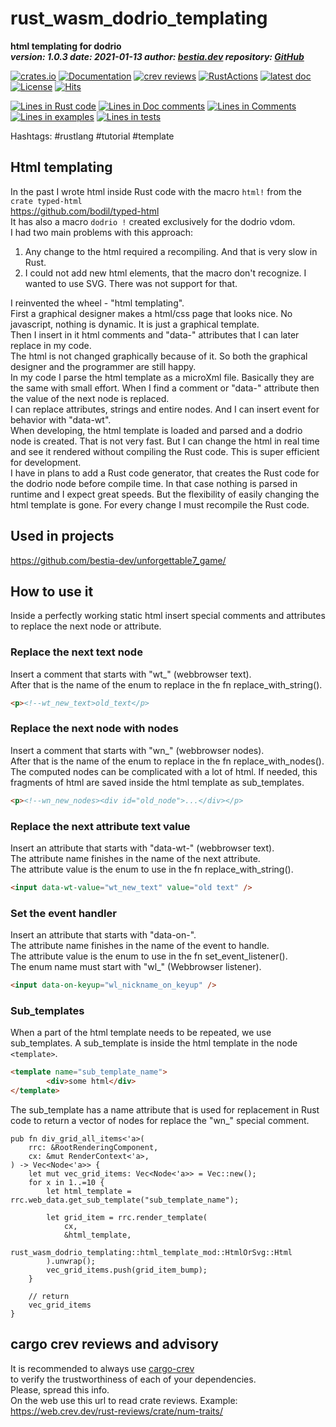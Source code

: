 [comment]: # (lmake_md_to_doc_comments segment start A)

# rust_wasm_dodrio_templating

[comment]: # (lmake_cargo_toml_to_md start)

**html templating for dodrio**  
***version: 1.0.3  date: 2021-01-13 author: [bestia.dev](https://bestia.dev) repository: [GitHub](https://github.com/bestia-dev/rust_wasm_dodrio_templating)***  

[comment]: # (lmake_cargo_toml_to_md end)

[![crates.io](https://img.shields.io/crates/v/rust_wasm_dodrio_templating.svg)](https://crates.io/crates/rust_wasm_dodrio_templating)
[![Documentation](https://docs.rs/rust_wasm_dodrio_templating/badge.svg)](https://docs.rs/rust_wasm_dodrio_templating/)
[![crev reviews](https://web.crev.dev/rust-reviews/badge/crev_count/rust_wasm_dodrio_templating.svg)](https://web.crev.dev/rust-reviews/crate/rust_wasm_dodrio_templating/)
[![RustActions](https://github.com/bestia-dev/rust_wasm_dodrio_templating/workflows/rust/badge.svg)](https://github.com/bestia-dev/rust_wasm_dodrio_templating/)
[![latest doc](https://img.shields.io/badge/latest_docs-GitHub-orange.svg)](https://bestia-dev.github.io/rust_wasm_dodrio_templating/rust_wasm_dodrio_templating/index.html)
[![License](https://img.shields.io/badge/license-MIT-blue.svg)](https://github.com/bestia-dev/rust_wasm_dodrio_templating/blob/master/LICENSE)
[![Hits](https://hits.seeyoufarm.com/api/count/incr/badge.svg?url=https%3A%2F%2Fgithub.com%2Fbestia-dev%2Frust_wasm_dodrio_templating&count_bg=%2379C83D&title_bg=%23555555&icon=&icon_color=%23E7E7E7&title=hits&edge_flat=false)](https://hits.seeyoufarm.com)

[comment]: # (lmake_lines_of_code start)
[![Lines in Rust code](https://img.shields.io/badge/Lines_in_Rust-261-green.svg)](https://github.com/bestia-dev/rust_wasm_dodrio_templating/)
[![Lines in Doc comments](https://img.shields.io/badge/Lines_in_Doc_comments-145-blue.svg)](https://github.com/bestia-dev/rust_wasm_dodrio_templating/)
[![Lines in Comments](https://img.shields.io/badge/Lines_in_comments-51-purple.svg)](https://github.com/bestia-dev/rust_wasm_dodrio_templating/)
[![Lines in examples](https://img.shields.io/badge/Lines_in_examples-0-yellow.svg)](https://github.com/bestia-dev/rust_wasm_dodrio_templating/)
[![Lines in tests](https://img.shields.io/badge/Lines_in_tests-0-orange.svg)](https://github.com/bestia-dev/rust_wasm_dodrio_templating/)

[comment]: # (lmake_lines_of_code end)

Hashtags: #rustlang #tutorial #template

## Html templating

In the past I wrote html inside Rust code with the macro `html!` from the `crate typed-html`  
<https://github.com/bodil/typed-html>  
It has also a macro `dodrio !` created exclusively for the dodrio vdom.  
I had two main problems with this approach:  

1. Any change to the html required a recompiling. And that is very slow in Rust.  
2. I could not add new html elements, that the macro don't recognize. I wanted to use SVG. There was not support for that.  

I reinvented the wheel - "html templating".  
First a graphical designer makes a html/css page that looks nice. No javascript, nothing is dynamic. It is just a graphical template.  
Then I insert in it html comments and "data-" attributes that I can later replace in my code.  
The html is not changed graphically because of it. So both the graphical designer and the programmer are still happy.  
In my code I parse the html template as a microXml file. Basically they are the same with small effort. When I find a comment or "data-" attribute then the value of the next node is replaced.  
I can replace attributes, strings and entire nodes. And I can insert event for behavior with "data-wt".  
When developing, the html template is loaded and parsed and a dodrio node is created. That is not very fast. But I can change the html in real time and see it rendered without compiling the Rust code. This is super efficient for development.  
I have in plans to add a Rust code generator, that creates the Rust code for the dodrio node before compile time. In that case nothing is parsed in runtime and I expect great speeds. But the flexibility of easily changing the html template is gone. For every change I must recompile the Rust code.  

## Used in projects

<https://github.com/bestia-dev/unforgettable7_game/>  

## How to use it

Inside a perfectly working static html insert special comments and attributes to replace the next node or attribute.  

### Replace the next text node  

Insert a comment that starts with "wt_" (webbrowser text).  
After that is the name of the enum to replace in the fn replace_with_string().  

```html
<p><!--wt_new_text>old_text</p>
```

### Replace the next node with nodes  

Insert a comment that starts with "wn_" (webbrowser nodes).  
After that is the name of the enum to replace in the fn replace_with_nodes().  
The computed nodes can be complicated with a lot of html. If needed, this fragments of html are saved inside the html template as sub_templates.  

```html
<p><!--wn_new_nodes><div id="old_node">...</div></p>
```

### Replace the next attribute text value  

Insert an attribute that starts with "data-wt-" (webbrowser text).  
The attribute name finishes in the name of the next attribute.  
The attribute value is the enum to use in the fn replace_with_string().  

```html
<input data-wt-value="wt_new_text" value="old text" />
```

### Set the event handler  

Insert an attribute that starts with "data-on-".  
The attribute name finishes in the name of the event to handle.  
The attribute value is the enum to use in the fn set_event_listener().  
The enum name must start with "wl_" (Webbrowser listener).

```html
<input data-on-keyup="wl_nickname_on_keyup" />
```

### Sub_templates

When a part of the html template needs to be repeated, we use sub_templates.
A sub_template is inside the html template in the node `<template>`.  

```html
<template name="sub_template_name">
        <div>some html</div>
</template>
```

The sub_template has a name attribute that is used for replacement in Rust code to return a vector of nodes for replace the "wn_" special comment.  

```ignore
pub fn div_grid_all_items<'a>(
    rrc: &RootRenderingComponent,
    cx: &mut RenderContext<'a>,
) -> Vec<Node<'a>> {
    let mut vec_grid_items: Vec<Node<'a>> = Vec::new();
    for x in 1..=10 {
        let html_template = rrc.web_data.get_sub_template("sub_template_name");

        let grid_item = rrc.render_template(
            cx,
            &html_template,
            rust_wasm_dodrio_templating::html_template_mod::HtmlOrSvg::Html
        ).unwrap();
        vec_grid_items.push(grid_item_bump);
    }

    // return
    vec_grid_items
}
```

## cargo crev reviews and advisory

It is recommended to always use [cargo-crev](https://github.com/crev-dev/cargo-crev)  
to verify the trustworthiness of each of your dependencies.  
Please, spread this info.  
On the web use this url to read crate reviews. Example:  
<https://web.crev.dev/rust-reviews/crate/num-traits/>  

[comment]: # (lmake_md_to_doc_comments segment end A)
